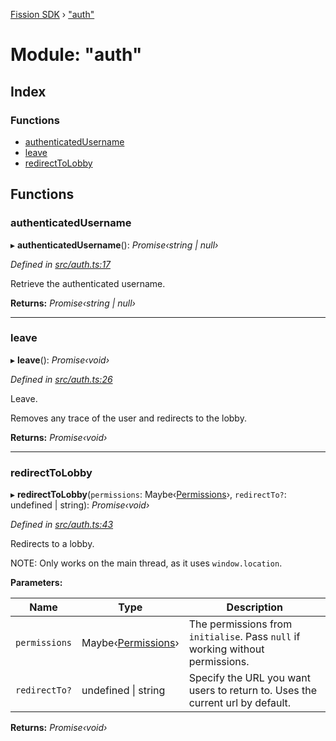 [Fission SDK](../README.md) › ["auth"](_auth_.md)

# Module: "auth"

## Index

### Functions

* [authenticatedUsername](_auth_.md#authenticatedusername)
* [leave](_auth_.md#leave)
* [redirectToLobby](_auth_.md#redirecttolobby)

## Functions

###  authenticatedUsername

▸ **authenticatedUsername**(): *Promise‹string | null›*

*Defined in [src/auth.ts:17](https://github.com/fission-suite/webnative/blob/693f51f/src/auth.ts#L17)*

Retrieve the authenticated username.

**Returns:** *Promise‹string | null›*

___

###  leave

▸ **leave**(): *Promise‹void›*

*Defined in [src/auth.ts:26](https://github.com/fission-suite/webnative/blob/693f51f/src/auth.ts#L26)*

Leave.

Removes any trace of the user and redirects to the lobby.

**Returns:** *Promise‹void›*

___

###  redirectToLobby

▸ **redirectToLobby**(`permissions`: Maybe‹[Permissions](_ucan_permissions_.md#permissions)›, `redirectTo?`: undefined | string): *Promise‹void›*

*Defined in [src/auth.ts:43](https://github.com/fission-suite/webnative/blob/693f51f/src/auth.ts#L43)*

Redirects to a lobby.

NOTE: Only works on the main thread, as it uses `window.location`.

**Parameters:**

Name | Type | Description |
------ | ------ | ------ |
`permissions` | Maybe‹[Permissions](_ucan_permissions_.md#permissions)› | The permissions from `initialise`.                    Pass `null` if working without permissions. |
`redirectTo?` | undefined &#124; string | Specify the URL you want users to return to.                   Uses the current url by default.  |

**Returns:** *Promise‹void›*
